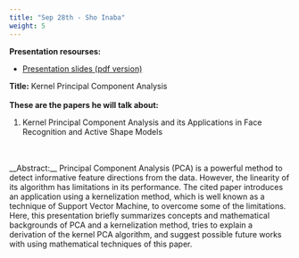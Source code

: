 ```yaml
---
title: "Sep 28th - Sho Inaba"
weight: 5
---
```


__Presentation resourses:__

- [Presentation slides (pdf version)](Sho01.pdf)

__Title:__ Kernel Principal Component Analysis
</br>
</br>
__These are the papers he will talk about:__  </br>
1) Kernel Principal Component Analysis and its Applications in Face Recognition and Active Shape Models
</br>
</br>
__Abstract:__ Principal Component Analysis (PCA) is a powerful method to detect informative feature directions from the data. However, the linearity of its algorithm has limitations in its performance. The cited paper introduces an application using a kernelization method, which is well known as a technique of Support Vector Machine, to overcome some of the limitations. Here, this presentation briefly summarizes concepts and mathematical backgrounds of PCA and a kernelization method, tries to explain a derivation of the kernel PCA algorithm, and suggest possible future works with using mathematical techniques of this paper.
